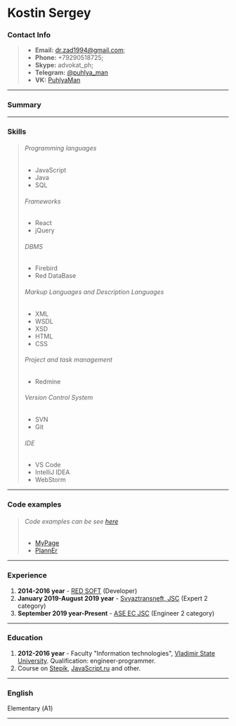 # Kostin Sergey

### Contact Info

> - **Email:** [dr.zad1994@gmail.com](mailto:dr.zad1994@gmail.com);
> - **Phone:** +79290518725;
> - **Skype:** advokat_ph;
> - **Telegram:** [@puhlya_man](https://t.me/puhlya_man)
> - **VK:** [PuhlyaMan](https://vk.com/puhlyaman)

---

### Summary



---

### Skills

> ###### Programming languages
> - JavaScript
> - Java
> - SQL
> 
> ###### Frameworks
> - React
> - jQuery
>
> ###### DBMS
> - Firebird
> - Red DataBase
>
> ###### Markup Languages and Description Languages
> - XML
> - WSDL
> - XSD
> - HTML
> - CSS
>
> ###### Project and task management
> - Redmine 
> 
> ###### Version Control System
> - SVN
> - Git
>
> ###### IDE
> - VS Code
> - IntelliJ IDEA
> - WebStorm

---

### Code examples

> ###### Code examples can be see [here](https://github.com/PuhlyaMan)
> - [MyPage](https://github.com/PuhlyaMan/MyPage)
> - [PlannEr](https://github.com/PuhlyaMan/PlannEr)

---

### Experience

1. **2014-2016 year** - [RED SOFT](https://www.red-soft.ru/ru) (Developer)
2. **January 2019-August 2019 year** - [Svyaztransneft, JSC](https://svyaz.transneft.ru/) (Expert 2 category)
3. **September 2019 year-Present** - [ASE EC JSC](http://ase-ec.ru/) (Engineer 2 category)

---

### Education

1. **2012-2016 year** - Faculty "Information technologies", [Vladimir State University](http://www.vlsu.ru/index.php?id=183).
Qualification: engineer-programmer.
2. Course on [Stepik](https://welcome.stepik.org/ru), [JavaScript.ru](https://learn.javascript.ru/) and other.

---

### English

Elementary (А1)

---

